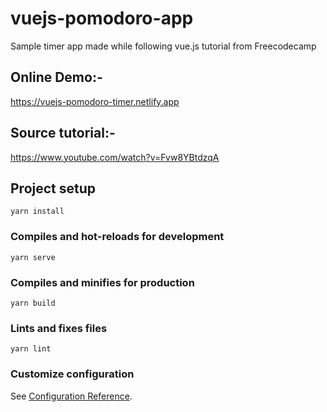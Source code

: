 # vuejs-pomodoro-app
Sample timer app made while following vue.js tutorial from Freecodecamp

## Online Demo:-
https://vuejs-pomodoro-timer.netlify.app

## Source tutorial:-
https://www.youtube.com/watch?v=Fvw8YBtdzqA

## Project setup
```
yarn install
```

### Compiles and hot-reloads for development
```
yarn serve
```

### Compiles and minifies for production
```
yarn build
```

### Lints and fixes files
```
yarn lint
```

### Customize configuration
See [Configuration Reference](https://cli.vuejs.org/config/).
